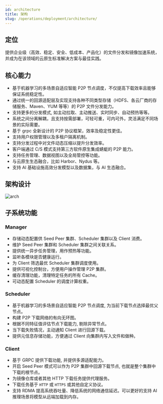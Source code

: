 ```yaml
---
id: architecture
title: 架构
slug: /operations/deployment/architecture/
---
```


## 定位

提供企业级（高效、稳定、安全、低成本、产品化）的文件分发和镜像加速系统，并成为在该领域的云原生标准解决方案与最佳实践。

## 核心能力

- 基于机器学习的多场景自适应智能 P2P 节点调度，不仅提高下载效率且能够保证系统稳定性。
- 通过统一的回源适配层及实现支持各种不同类型存储（HDFS、各云厂商的存储服务、Maven、YUM 等等）的 P2P 文件分发能力。
- 支持更多的分发模式, 如主动拉取、主动推送、实时同步、自动预热等等。
- 系统之间分离解耦，且支持按需部署，可轻可重，可内可外，灵活满足不同场景的实际需要。
- 基于 grpc 全新设计的 P2P 协议框架，效率及稳定性更佳。
- 支持用户权限管理以及多租户隔离机制。
- 支持分发过程中对文件动态压缩以提升分发效率。
- 客户端通过 C/S 模式支持第三方软件原生集成蜻蜓的 P2P 能力。
- 支持任务管理、数据视图以及全局管控等功能。
- 与云原生生态融合，比如 Harbor、Nydus 等。
- 支持 AI 基础设施高效分发模型以及数据集，与 AI 生态融合。

## 架构设计

![arch](../../resource/concepts/arch.png)

## 子系统功能

### Manager

- 存储动态配置供 Seed Peer 集群、Scheduler 集群以及 Client 消费。
- 维护 Seed Peer 集群和 Scheduler 集群之间关联关系。
- 提供统一异步任务管理，用作预热等功能。
- 监听各模块是否健康运行。
- 为 Client 筛选最优 Scheduler 集群调度使用。
- 提供可视化控制台，方便用户操作管理 P2P 集群。
- 缓存清理功能，清理特定任务的所有 Cache。
- 可动态配置 Scheduler 的调度计算权重。

### Scheduler

- 基于机器学习的多场景自适应智能 P2P 节点调度, 为当前下载节点选择最优父节点。
- 构建 P2P 下载网络的有向无环图。
- 根据不同特征值评估节点下载能力, 剔除异常节点。
- 当下载失败情况，主动通知 Client 进行回源下载。
- 提供元信息存储功能，方便通过 Client 向集群内写入文件和做种。

### Client

- 基于 GRPC 提供下载功能, 并提供多源适配能力。
- 开启 Seed Peer 模式可以作为 P2P 集群中回源下载节点, 也就是整个集群中下载的根节点。
- 为镜像仓库或者其他 HTTP 下载任务提供代理服务。
- 下载任务基于 `HTTP` 或 `HTTPS` 或其他自定义协议。
- 支持 RDMA 提高系统吞吐量、降低系统的网络通信延迟。可以更好的支持 AI 推理场景将模型从远端加载到内存。

